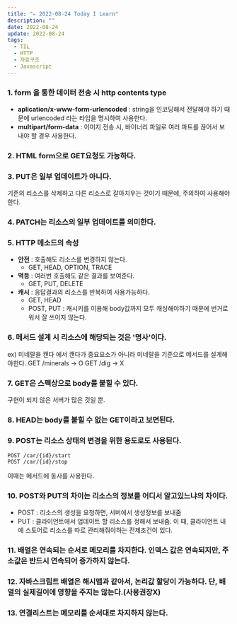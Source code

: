 ```yaml
---
title: "✏️ 2022-08-24 Today I Learn"
description: ""
date: 2022-08-24
update: 2022-08-24
tags:
  - TIL
  - HTTP
  - 자료구조
  - Javascript
---
```


### 1. form 을 통한 데이터 전송 시 http contents type
- **aplication/x-www-form-urlencoded** : string을 인코딩해서 전달해야 하기 때문에 urlencoded 라는 타입을 명시하여 사용한다.
- **multipart/form-data** : 이미지 전송 시, 바이너리 파일로 여러 파트를 끊어서 보내야 할 경우 사용한다.

### 2. HTML form으로 GET요청도 가능하다.

### 3. PUT은 일부 업데이트가 아니다.
기존의 리소스를 삭제하고 다른 리소스로 갈아치우는 것이기 때문에, 주의하여 사용해야한다.

### 4. PATCH는 리소스의 일부 업데이트를 의미한다.

### 5. HTTP 메소드의 속성
- **안전** : 호출해도 리소스를 변경하지 않는다.
    - GET, HEAD, OPTION, TRACE
- **멱등** : 여러번 호출해도 같은 결과를 보여준다.
    - GET, PUT, DELETE 
- **캐시** : 응답결과의 리소스를 반복하여 사용가능하다.
    - GET, HEAD
    - POST, PUT : 캐시키를 이용해 body값까지 모두 캐싱해야하기 때문에 번거로워서 잘 쓰이지 않는다.

### 6. 메서드 설계 시 리소스에 해당되는 것은 '명사'이다.
ex) 미네랄을 캔다 에서 캔다가 중요요소가 아니라 미네랄을 기준으로 메서드를 설계해야한다.
GET /minerals -> O
GET /dig -> X 

### 7. GET은 스펙상으로 body를 붙힐 수 있다.
구현이 되지 않은 서버가 많은 것일 뿐.

### 8. HEAD는 body를 붙힐 수 없는 GET이라고 보면된다.

### 9. POST는 리소스 상태의 변경을 위한 용도로도 사용된다.
```
POST /car/{id}/start
POST /car/{id}/stop
```
이때는 메서드에 동사를 사용한다.

### 10. POST와 PUT의 차이는 리소스의 정보를 어디서 알고있느냐의 차이다.
- POST : 리소스의 생성을 요청하면, 서버에서 생성정보를 보내줌
- PUT : 클라이언트에서 업데이트 할 리소스를 정해서 보내줌. 이 때, 클라이언트 내에 스토어로 리소스를 따로 관리해줘야하는 전제조건이 있다.

### 11. 배열은 연속되는 순서로 메모리를 차지한다. 인덱스 값은 연속되지만, 주소값은 반드시 연속되어 증가하지 않는다.

### 12. 자바스크립트 배열은 해시맵과 같아서, 논리값 할당이 가능하다. 단, 배열의 실제길이에 영향을 주지는 않는다.(사용권장X)

### 13. 연결리스트는 메모리를 순서대로 차지하지 않는다. 